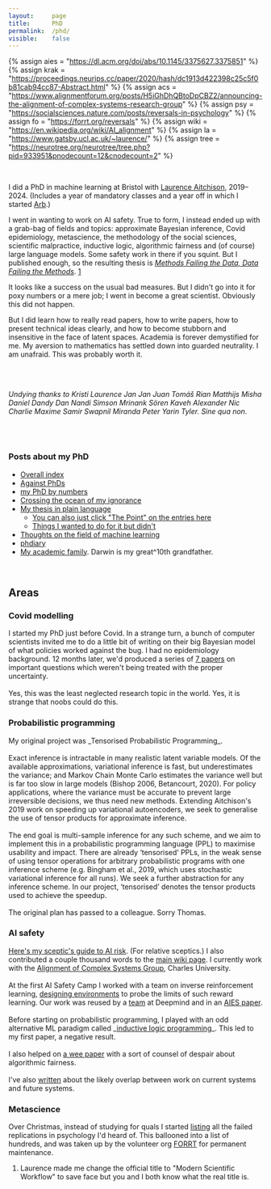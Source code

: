 ```yaml
---
layout: 	page
title: 		PhD
permalink:	/phd/
visible:	false
---
```


{%	assign aies = "https://dl.acm.org/doi/abs/10.1145/3375627.3375851"	%}
{%	assign krak = "https://proceedings.neurips.cc/paper/2020/hash/dc1913d422398c25c5f0b81cab94cc87-Abstract.html"		%}
{%	assign acs = "https://www.alignmentforum.org/posts/H5iGhDhQBtoDpCBZ2/announcing-the-alignment-of-complex-systems-research-group"	%}
{%	assign psy = "https://socialsciences.nature.com/posts/reversals-in-psychology"		%}
{%	assign fo = "https://forrt.org/reversals"		%}
{%	assign wiki = "https://en.wikipedia.org/wiki/AI_alignment"		%}
{%	assign la = "https://www.gatsby.ucl.ac.uk/~laurence/" %}
{%	assign tree = "https://neurotree.org/neurotree/tree.php?pid=933951&pnodecount=12&cnodecount=2"	%}

<style>
	{%	include researches/papers.css	%}
</style>


<br>

I did a PhD in machine learning at Bristol with <a href="{{la}}">Laurence Aitchison</a>, 2019–2024. (Includes a year of mandatory classes and a year off in which I started <a href="https://arbresearch.com">Arb</a>.)<br>


I went in wanting to work on AI safety. True to form, I instead ended up with a grab-bag of fields and topics: approximate Bayesian inference, Covid epidemiology, metascience, the methodology of the social sciences, scientific malpractice, inductive logic, algorithmic fairness and (of course) large language models. Some safety work in there if you squint. But I published enough, so the resulting thesis is <i><a href="/files/thesis.pdf">Methods Failing the Data, Data Failing the Methods</a></i>. <a href="#fn:1" id="fnref:1">1</a>

It looks like a success on the usual bad measures. But I didn't go into it for poxy numbers or a mere job; I went in become a great scientist. Obviously this did not happen. 

But I did learn how to really read papers, how to write papers, how to present technical ideas clearly, and how to become stubborn and insensitive in the face of latent spaces. Academia is forever demystified for me. My aversion to mathematics has settled down into guarded neutrality. I am unafraid. This was probably worth it.

<br><br>

_Undying thanks to Kristi Laurence Jan Jan Juan Tomáš Rian Matthijs Misha Daniel Dandy Dan Nandi Simson Mrinank Sören Kaveh Alexander Nic Charlie Maxime Samir Swapnil Miranda Peter Yarin Tyler. Sine qua non._


<br><br>

### Posts about my PhD

* <a href="/phdone">Overall index</a> 
* <a href="/nograd">Against PhDs</a>
* <a href="/phd-numbers">my PhD by numbers</a>
* <a href="/ignorance">Crossing the ocean of my ignorance</a>
* <a href="/thesis">My thesis in plain language
	* You can also just click "The Point" on the entries <a href="/researches">here</a>
	* <a href="/theorysis">Things I wanted to do for it but didn't</a>
* <a href="/csml">Thoughts on the field of machine learning</a>
* <a href="/diary">phdiary</a>
* <a href="{{tree}}">My academic family</a>. Darwin is my great^10th grandfather.

<!-- Lichtenberg, Hebb, Linnaeus, Vavilov, Wundt, von Helmholtz, Peirce, William James -->

<br>

## Areas


<div class="accordion">
	<h3>Covid modelling</h3>
	<div>
		I started my PhD just before Covid. In a strange turn, a bunch of computer scientists invited me to do a little bit of writing on their big Bayesian model of what policies worked against the bug. I had no epidemiology background. 12 months later, we'd produced a series of <a href="/researches">7 papers</a> on important questions which weren't being treated with the proper uncertainty.<br><br>
		Yes, this was the least neglected research topic in the world. Yes, it is strange that noobs could do this. 
	</div>
	<h3>Probabilistic programming</h3>
	<div>
		My original project was _Tensorised Probabilistic Programming_.<br><br>
		Exact inference is intractable in many realistic latent variable models. Of the available approximations, variational inference is fast, but underestimates the variance; and Markov Chain Monte Carlo estimates the variance well but is far too slow in large models (Bishop 2006, Betancourt, 2020). For policy applications, where the variance must be accurate to prevent large irreversible decisions, we thus need new methods. Extending Aitchison's 2019 work on speeding up variational autoencoders, we seek to generalise the use of tensor products for approximate inference.<br><br>
		The end goal is multi-sample inference for any such scheme, and we aim to implement this in a probabilistic programming language (PPL) to maximise usability and impact. There are already ‘tensorised‘ PPLs, in the weak sense of using tensor operations for arbitrary probabilistic programs with one inference scheme (e.g. Bingham et al., 2019, which uses stochastic variational inference for all runs). We seek a further abstraction for any inference scheme. In our project, ‘tensorised’ denotes the tensor products used to achieve the speedup.<br><br>
		The original plan has passed to a colleague. Sorry Thomas.		
	</div>
	<!--  -->
	<h3>AI safety</h3>
	<div>
		<a href="/ai-risk">Here's my sceptic's guide to AI risk</a>. (For relative sceptics.) I also contributed a couple thousand words to the <a href="{{wiki}}">main wiki page</a>. I currently work with the <a href="{{acs}}">Alignment of Complex Systems Group</a>, Charles University.<br><br>
		At the first AI Safety Camp I worked with a team on inverse reinforcement learning, <a href="/grids">designing environments</a> to probe the limits of such reward learning. Our work was reused by a <a href="{{krak}}">team</a> at Deepmind and in an <a href="{{aies}}">AIES paper</a>. <br><br>
		Before starting on probabilistic programming, I played with an odd alternative ML paradigm called _<a href="/ilp">inductive logic programming</a>_. This led to my first paper, a negative result.<br><br>
		I also helped on <a href="/lgfo">a wee paper</a> with a sort of counsel of despair about algorithmic fairness.<br><br>
		I've also <a href="/acais">written</a> about the likely overlap between work on current systems and future systems.
	</div>
	<h3>Metascience</h3>
	<div>
		Over Christmas, instead of studying for quals I started <a href="{{psy}}">listing</a> all the failed replications in psychology I'd heard of. This ballooned into a list of hundreds, and was taken up by the volunteer org <a href="{{fo}}">FORRT</a> for permanent maintenance.
	</div>
</div>




<style>
.ai-google-scholar, .bris, .ai-orcid {
  display:inline-block;
  text-align: center;
  padding-right: 20px;
  vertical-align:middle;
}


.ai-orcid:hover {
	color: #006800;

}

.ai-google-scholar:hover {
	color: #006800;
}

</style>



<div class="footnotes">

<ol>
    <!-- 1 -->
    <li class="footnote" id="fn:1">
        Laurence made me change the official title to "Modern Scientific Workflow" to save face but you and I both know what the real title is. 
    </li>

</ol>
</div>